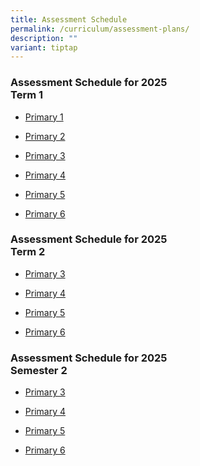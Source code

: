 ```yaml
---
title: Assessment Schedule
permalink: /curriculum/assessment-plans/
description: ""
variant: tiptap
---
```

<h3>Assessment Schedule for 2025<br>Term 1</h3>
<ul data-tight="true" class="tight">
<li>
<p><a href="/files/2025_Assessment_Letter_to_Parents__P1_Learning_Outcomes.pdf" rel="noopener noreferrer nofollow" target="_blank">Primary 1</a>
</p>
</li>
<li>
<p><a href="/files/2025_Assessment_Letter_to_Parents___P2_Learning_Outcomes.pdf" rel="noopener noreferrer nofollow" target="_blank">Primary 2</a>
</p>
</li>
<li>
<p><a href="/files/new_2025_T1_Assessment_Schedule___P3.pdf" rel="noopener noreferrer nofollow" target="_blank">Primary 3</a>
</p>
</li>
<li>
<p><a href="/files/new_2025_T1_Assessment_Schedule___P4.pdf" rel="noopener noreferrer nofollow" target="_blank">Primary 4</a>
</p>
</li>
<li>
<p><a href="/files/new_2025_T1_Assessment_Schedule___P5.pdf" rel="noopener noreferrer nofollow" target="_blank">Primary 5</a>
</p>
</li>
<li>
<p><a href="/files/new_2025_T1_Assessment_Schedule___P6.pdf" rel="noopener noreferrer nofollow" target="_blank">Primary 6</a>
</p>
</li>
</ul>
<p></p>
<h3>Assessment Schedule for 2025<br>Term 2</h3>
<ul data-tight="true" class="tight">
<li>
<p><a href="/files/2025_T2_Assessment_Schedule___P3.pdf" rel="noopener nofollow" target="_blank">Primary 3</a>
</p>
</li>
<li>
<p><a href="/files/2025_T2_Assessment_Schedule___P4.pdf" rel="noopener nofollow" target="_blank">Primary 4</a>
</p>
</li>
<li>
<p><a href="/files/2025_T2_Assessment_Schedule___P5.pdf" rel="noopener nofollow" target="_blank">Primary 5</a>
</p>
</li>
<li>
<p><a href="/files/2025_T2_Assessment_Schedule___P6.pdf" rel="noopener nofollow" target="_blank">Primary 6</a>
</p>
</li>
</ul>
<h3>Assessment Schedule for 2025<br>Semester 2</h3>
<ul data-tight="true" class="tight">
<li>
<p><a href="/files/2025_Semester_2_Assessment_Schedule___P3.pdf" rel="noopener nofollow" target="_blank">Primary 3</a>
</p>
</li>
<li>
<p><a href="/files/2025_Semester_2_Assessment_Schedule___P4.pdf" rel="noopener nofollow" target="_blank">Primary 4</a>
</p>
</li>
<li>
<p><a href="/files/2025_Semester_2_Assessment_Schedule___P5__revised_.pdf" rel="noopener nofollow" target="_blank">Primary 5</a>
</p>
</li>
<li>
<p><a href="/files/2025_Semester_2_Assessment_Schedule___P6.pdf" rel="noopener nofollow" target="_blank">Primary 6</a>
</p>
</li>
</ul>
<p></p>